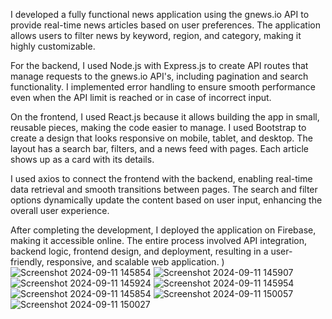 I developed a fully functional news application using the gnews.io API to provide real-time news articles based on user preferences. The application allows users to filter news by keyword, region, and category, making it highly customizable.

For the backend, I used Node.js with Express.js to create API routes that manage requests to the gnews.io API's, including pagination and search functionality. I implemented error handling to ensure smooth performance even when the API limit is reached or in case of incorrect input.

On the frontend, I used React.js because it allows building the app in small, reusable pieces, making the code easier to manage. I used Bootstrap to create a design that looks responsive on mobile, tablet, and desktop. The layout has a search bar, filters, and a news feed with pages. Each article shows up as a card with its details.


I used axios to connect the frontend with the backend, enabling real-time data retrieval and smooth transitions between pages. The search and filter options dynamically update the content based on user input, enhancing the overall user experience.

After completing the development, I deployed the application on Firebase, making it accessible online. The entire process involved API integration, backend logic, frontend design, and deployment, resulting in a user-friendly, responsive, and scalable web application.
)
![Screenshot 2024-09-11 145854](https://github.com/user-attachments/assets/89375c32-c805-4d20-abc0-0f2cdf869dd7)
![Screenshot 2024-09-11 145907](https://github.com/user-attachments/assets/95544255-3546-48e2-ad47-e9af48807fa5)
![Screenshot 2024-09-11 145924](https://github.com/user-attachments/assets/dd58c3e7-3b21-4435-b4db-8cda17412c9a)
![Screenshot 2024-09-11 145954](https://github.com/user-attachments/assets/de242cef-1fd1-4ad7-ac82-93f09e5677ab)
![Screenshot 2024-09-11 145854](https://github.com/user-attachments/assets/8090580a-5a6a-49fa-97d0-9dde262efb70)
![Screenshot 2024-09-11 150057](https://github.com/user-attachments/assets/cca0873e-e920-4bca-b711-53c1ff95d563)
![Screenshot 2024-09-11 150027](https://github.com/user-attachments/assets/f6b345b9-2e31-4954-9333-249afaeb9525)
